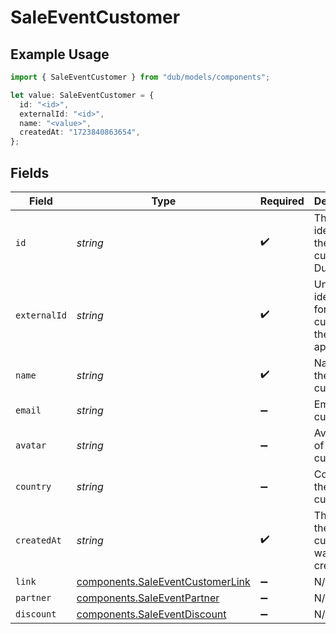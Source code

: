 # SaleEventCustomer

## Example Usage

```typescript
import { SaleEventCustomer } from "dub/models/components";

let value: SaleEventCustomer = {
  id: "<id>",
  externalId: "<id>",
  name: "<value>",
  createdAt: "1723840863654",
};
```

## Fields

| Field                                                                                | Type                                                                                 | Required                                                                             | Description                                                                          |
| ------------------------------------------------------------------------------------ | ------------------------------------------------------------------------------------ | ------------------------------------------------------------------------------------ | ------------------------------------------------------------------------------------ |
| `id`                                                                                 | *string*                                                                             | :heavy_check_mark:                                                                   | The unique identifier of the customer in Dub.                                        |
| `externalId`                                                                         | *string*                                                                             | :heavy_check_mark:                                                                   | Unique identifier for the customer in the client's app.                              |
| `name`                                                                               | *string*                                                                             | :heavy_check_mark:                                                                   | Name of the customer.                                                                |
| `email`                                                                              | *string*                                                                             | :heavy_minus_sign:                                                                   | Email of the customer.                                                               |
| `avatar`                                                                             | *string*                                                                             | :heavy_minus_sign:                                                                   | Avatar URL of the customer.                                                          |
| `country`                                                                            | *string*                                                                             | :heavy_minus_sign:                                                                   | Country of the customer.                                                             |
| `createdAt`                                                                          | *string*                                                                             | :heavy_check_mark:                                                                   | The date the customer was created.                                                   |
| `link`                                                                               | [components.SaleEventCustomerLink](../../models/components/saleeventcustomerlink.md) | :heavy_minus_sign:                                                                   | N/A                                                                                  |
| `partner`                                                                            | [components.SaleEventPartner](../../models/components/saleeventpartner.md)           | :heavy_minus_sign:                                                                   | N/A                                                                                  |
| `discount`                                                                           | [components.SaleEventDiscount](../../models/components/saleeventdiscount.md)         | :heavy_minus_sign:                                                                   | N/A                                                                                  |